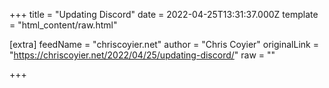 
+++
title = "Updating Discord"
date = 2022-04-25T13:31:37.000Z
template = "html_content/raw.html"

[extra]
feedName = "chriscoyier.net"
author = "Chris Coyier"
originalLink = "https://chriscoyier.net/2022/04/25/updating-discord/"
raw = ""

+++

